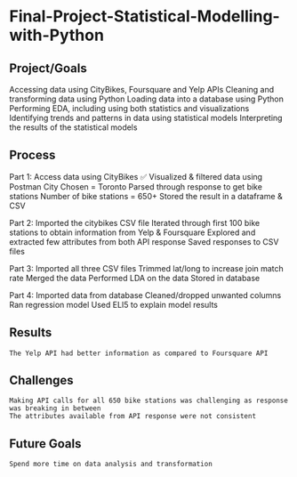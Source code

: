 # Final-Project-Statistical-Modelling-with-Python

## Project/Goals
Accessing data using CityBikes, Foursquare and Yelp APIs
Cleaning and transforming data using Python
Loading data into a database using Python
Performing EDA, including using both statistics and visualizations
Identifying trends and patterns in data using statistical models
Interpreting the results of the statistical models


## Process

Part 1:
    Access data using CityBikes ✅
    Visualized & filtered data using Postman
    City Chosen = Toronto
    Parsed through response to get bike stations
    Number of bike stations = 650+
    Stored the result in a dataframe & CSV

Part 2:
    Imported the citybikes CSV file
    Iterated through first 100 bike stations to obtain information from Yelp & Foursquare
    Explored and extracted few attributes from both API response
    Saved responses to CSV files

Part 3:
    Imported all three CSV files
    Trimmed lat/long to increase join match rate
    Merged the data
    Performed LDA on the data
    Stored in database

Part 4:
    Imported data from database
    Cleaned/dropped unwanted columns
    Ran regression model
    Used ELI5 to explain model results

## Results
    The Yelp API had better information as compared to Foursquare API

## Challenges 
    Making API calls for all 650 bike stations was challenging as response was breaking in between
    The attributes available from API response were not consistent

## Future Goals
    Spend more time on data analysis and transformation
